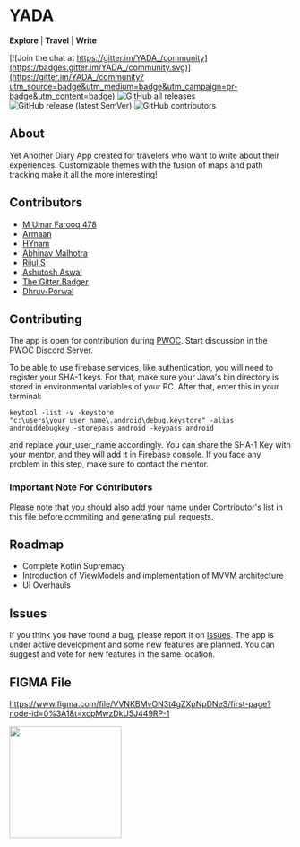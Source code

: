 #  YADA


**Explore** | **Travel** | **Write**

[![Join the chat at https://gitter.im/YADA_/community](https://badges.gitter.im/YADA_/community.svg)](https://gitter.im/YADA_/community?utm_source=badge&utm_medium=badge&utm_campaign=pr-badge&utm_content=badge)
![GitHub all releases](https://img.shields.io/github/downloads/ken1000minus7/YADA/total)
![GitHub release (latest SemVer)](https://img.shields.io/github/v/release/ken1000minus7/YADA)
![GitHub contributors](https://img.shields.io/github/contributors/ken1000minus7/YADA)

## About

Yet Another Diary App created for travelers who want to write about their experiences. Customizable themes with the fusion of maps and path tracking make it all the more interesting! 


## Contributors
- [M Umar Farooq 478](https://github.com/umarfarooq478)
- [Armaan](https://github.com/armaanbadhan)
- [HYnam](https://github.com/HYnam)
- [Abhinav Malhotra](https://github.com/abhinavmalhotra01)
- [Rijul.S](https://github.com/Rijul24)
- [Ashutosh Aswal](https://github.com/yellowHatpro)
- [The Gitter Badger](https://github.com/gitter-badger)
- [Dhruv-Porwal](https://github.com/dhruv-porwal)



## Contributing

The app is open for contribution during [PWOC](https://pwoc.vercel.app/). Start discussion in the PWOC Discord Server. 

To be able to use firebase services, like authentication, you will need to register your SHA-1 keys.
For that, make sure your Java's bin directory is stored in environmental variables of your PC. 
After that, enter this in your terminal:
```
keytool -list -v -keystore "c:\users\your_user_name\.android\debug.keystore" -alias androiddebugkey -storepass android -keypass android 
```
 and replace  your_user_name accordingly.
You can share the SHA-1 Key with your mentor, and they will add it in Firebase console.
If you face any problem in this step, make sure to contact the mentor.

### Important Note For Contributors
Please note that you should also add your name under Contributor's list in this file before commiting and generating pull requests.

## Roadmap

- Complete Kotlin Supremacy
- Introduction of ViewModels and implementation of MVVM architecture
- UI Overhauls

## Issues

If you think you have found a bug, please report it on [Issues](https://github.com/ken1000minus7/YADA/issues). The app is under active development and some new features are planned. You can suggest and vote for new features in the same location.

## FIGMA File

https://www.figma.com/file/VVNKBMvON3t4gZXpNpDNeS/first-page?node-id=0%3A1&t=xcpMwzDkU5J449RP-1

<img src="https://user-images.githubusercontent.com/78747188/144723438-c91a196a-d486-4f79-adaa-57d91a172052.png" width=200>


